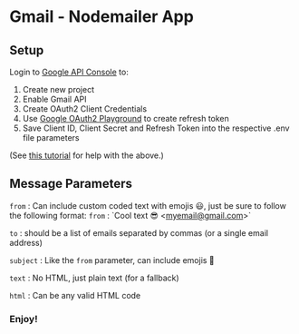 # Gmail - Nodemailer App

## Setup

Login to [Google API Console](https://console.developer.google.com) to:

1. Create new project
2. Enable Gmail API
3. Create OAuth2 Client Credentials
4. Use [Google OAuth2 Playground](https://developers.google.com/oauthplayground) to create refresh token
5. Save Client ID, Client Secret and Refresh Token into the respective .env file parameters

(See [this tutorial](https://medium.com/@nickroach_50526/sending-emails-with-node-js-using-smtp-gmail-and-oauth2-316fe9c790a1) for help with the above.)

## Message Parameters

`from` : Can include custom coded text with emojis 😃, just be sure to follow the following format: `from` : \`Cool text 😎 \<myemail@gmail.com\>\`

`to` : should be a list of emails separated by commas (or a single email address)

`subject` : Like the `from` parameter, can include emojis 🚀

`text` : No HTML, just plain text (for a fallback)

`html` : Can be any valid HTML code

### Enjoy!
